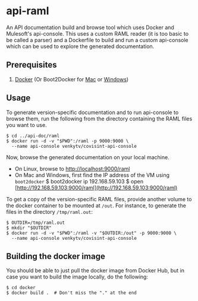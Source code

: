 # api-raml
An API documentation build and browse tool which uses Docker and Mulesoft's api-console.
This uses a custom RAML reader (it is too basic to be called a parser) and a
Dockerfile to build and run a custom api-console which can be used to explore
the generated documentation.

## Prerequisites

1. [Docker](https://www.docker.com/) (Or Boot2Docker for [Mac](https://docs.docker.com/installation/mac/) or [Windows](https://docs.docker.com/installation/windows/))

## Usage

To generate version-specific documentation and to run api-console to browse
them, run the following from the directory containing the RAML files you want to
use.

    $ cd ../api-doc/raml
    $ docker run -d -v "$PWD":/raml -p 9000:9000 \
      --name api-console venkytv/covisint-api-console

Now, browse the generated documentation on your local machine.

* On Linux, browse to [http://localhost:9000/raml](http://localhost:9000/raml)
* On Mac and Windows, first find the IP address of the VM using `boot2docker`
    $ boot2docker ip
    192.168.59.103
    $ open [http://192.168.59.103:9000/raml](http://192.168.59.103:9000/raml)

To get a copy of the version-specific RAML files, provide another volume to the
docker container to be mounted at `/out`.  For instance, to generate the files
in the directory `/tmp/raml.out`:

    $ OUTDIR=/tmp/raml.out
    $ mkdir "$OUTDIR"
    $ docker run -d -v "$PWD":/raml -v "$OUTDIR:/out" -p 9000:9000 \
      --name api-console venkytv/covisint-api-console

## Building the docker image

You should be able to just pull the docker image from Docker Hub, but in case
you want to build the image locally, do the following:

    $ cd docker
    $ docker build .  # Don't miss the "." at the end

